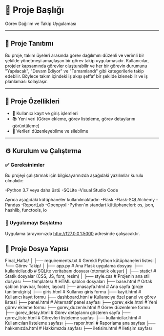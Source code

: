 # 📌  Proje Başlığı

Görev Dağılım ve Takip Uygulaması

---

## 🧾 Proje Tanıtımı

Bu proje, takım üyeleri arasında görev dağılımını düzenli ve verimli bir şekilde yönetmeyi amaçlayan bir görev takip uygulamasıdır.
Kullanıcılar, projeler kapsamında görevler oluşturabilir ve her bir görevin durumunu "Yapılacak", "Devam Ediyor" ve "Tamamlandı" gibi kategorilerle takip edebilir. 
Böylece takım içindeki iş akışı şeffaf bir şekilde izlenebilir ve iş planlaması kolaylaşır.

---

## 🚀 Proje Özellikleri

- 🔐 Kullanıcı kayıt ve giriş işlemleri
- 📚 Yeni veri (Görev ekleme, görev listeleme, görev detaylarını görüntüleme)
- 📝 Verileri düzenleyebilme ve silebilme


---

## ⚙ Kurulum ve Çalıştırma

### ✅ Gereksinimler 

Bu projeyi çalıştırmak için bilgisayarınızda aşağıdaki yazılımlar kurulu olmalıdır:

-Python 3.7 veya daha üstü
-SQLite
-Visual Studio Code

Ayrıca aşağıdaki kütüphaneler kullanılmaktadır:
-Flask
-Flask-SQLAlchemy
-Pandas
-ReportLab
-Openpyxl
-Python’ın standart kütüphaneleri: os, json, hashlib, functools, io

### 🚀 Uygulamayı Başlatma

Uygulama tarayıcınızda http://127.0.0.1:5000 adresinde çalışacaktır.


## 📂 Proje Dosya Yapısı

Final_Hafta/
│
├── requirements.txt              # Gerekli Python kütüphaneleri listesi
│
└── Görev Takip/
    │
    ├── app.py                    # Ana Flask uygulama dosyası
    ├── kullanicilar.db           # SQLite veritabanı dosyası (otomatik oluşur)
    │
    ├── static/                   # Statik dosyalar (CSS, JS, font, resim)
    │   ├── style.css             # Projenin ana stil dosyası
    └── templates/                # HTML şablon dosyaları
        ├── base.html                 # Ortak şablon (navbar, footer, layout)
        ├── anasayfa.html             # Ana sayfa (proje tanıtımı/giriş)
        ├── giris.html                # Kullanıcı giriş formu
        ├── kayit.html                # Kullanıcı kayıt formu
        ├── dashboard.html            # Kullanıcıya özel panel ve görev listesi
        ├── panel.html                # Alternatif panel sayfası
        ├── gorev_ekle.html           # Yeni görev ekleme formu
        ├── gorev_duzenle.html        # Görev düzenleme formu
        ├── gorev_detay.html          # Görev detaylarını gösteren sayfa
        ├── gorev_liste.html          # Görevleri listeleme sayfası
        ├── kullanicilar.html         # Kullanıcıları listeleme sayfası
        ├── rapor.html                # Raporlama ana sayfası
        ├── hakkımızda.html           # Hakkımızda sayfası
        ├── iletisim.html             # İletişim sayfası
